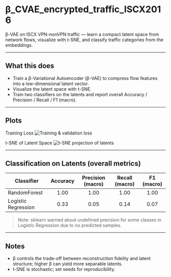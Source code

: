 # β_CVAE_encrypted_traffic_ISCX2016

β-VAE on ISCX VPN-nonVPN traffic — learn a compact latent space from network flows, visualize with t-SNE, and classify traffic categories from the embeddings.

---

## What this does
- Train a β-Variational Autoencoder (β-VAE) to compress flow features into a low-dimensional latent vector.
- Visualize the latent space with t-SNE.
- Train two classifiers on the latents and report overall Accuracy / Precision / Recall / F1 (macro).

---

## Plots

Training Loss
![Training & validation loss](assets/loss.png)

t-SNE of Latent Space
![t-SNE projection of latents](assets/tsne.png)

---

## Classification on Latents (overall metrics)

| Classifier            | Accuracy | Precision (macro) | Recall (macro) | F1 (macro) |
|-----------------------|:--------:|:-----------------:|:--------------:|:----------:|
| RandomForest          | 1.00 | 1.00          | 1.00       | 1.00   |
| Logistic Regression   | 0.33     | 0.05              | 0.14           | 0.07       |

> Note: sklearn warned about undefined precision for some classes in Logistic Regression due to no predicted samples.

---

## Notes
- β controls the trade-off between reconstruction fidelity and latent structure; higher β can yield more separable latents.
- t-SNE is stochastic; set seeds for reproducibility.
